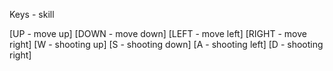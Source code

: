 Keys - skill

[UP - move up]
[DOWN - move down]
[LEFT - move left]
[RIGHT - move right]
[W - shooting up]
[S - shooting down]
[A - shooting left]
[D - shooting right]
